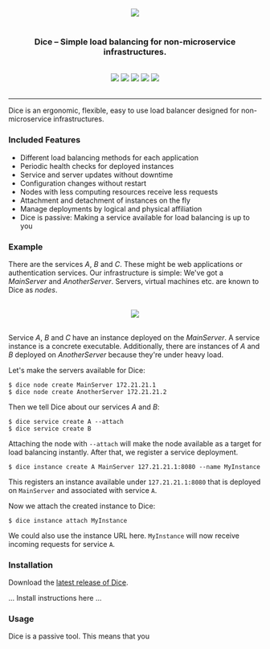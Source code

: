 <p align="center">
<br>   
<img src="https://sternentstehung.de/dice-black-100.png">
<br>
<br>
</p>

<h3 align="center">Dice &ndash; Simple load balancing for non-microservice infrastructures.</h3>

<p align="center">
<br>
<img src="https://circleci.com/gh/dominikbraun/foodunit.svg?style=shield">
<img src="https://goreportcard.com/badge/github.com/dominikbraun/foodunit">
<img src="https://www.codefactor.io/repository/github/dominikbraun/dice/badge?s=0f13518b90c29be6bc3ec4ff537581a2e5c51c6a" />
<img src="https://img.shields.io/github/v/release/dominikbraun/foodunit?sort=semver">
<img src="https://img.shields.io/github/license/dominikbraun/foodunit">
<br>
<br>
</p>

---

Dice is an ergonomic, flexible, easy to use load balancer designed for non-microservice infrastructures.

### Included Features

* Different load balancing methods for each application
* Periodic health checks for deployed instances
* Service and server updates without downtime
* Configuration changes without restart
* Nodes with less computing resources receive less requests
* Attachment and detachment of instances on the fly
* Manage deployments by logical and physical affiliation
* Dice is passive: Making a service available for load balancing is up to you

### Example

There are the services _A_, _B_ and _C_. These might be web applications or authentication services. Our infrastructure is simple: We've got a _MainServer_ and _AnotherServer_. Servers, virtual machines etc. are known to Dice as _nodes_.

<p align="center">
<br>
<img src="https://sternentstehung.de/dice-example.png">
<br>
<br>
</p>

Service _A_, _B_ and _C_ have an instance deployed on the _MainServer_. A service instance is a concrete executable. Additionally, there are instances of _A_ and _B_ deployed on _AnotherServer_ because they're under heavy load.

Let's make the servers available for Dice:

````shell script
$ dice node create MainServer 172.21.21.1
$ dice node create AnotherServer 172.21.21.2
````

Then we tell Dice about our services _A_ and _B_:

````shell script
$ dice service create A --attach
$ dice service create B
````

Attaching the node with `--attach` will make the node available as a target for load balancing instantly.
After that, we register a service deployment.

````shell script
$ dice instance create A MainServer 127.21.21.1:8080 --name MyInstance
````

This registers an instance available under `127.21.21.1:8080` that is deployed on `MainServer` and associated with service `A`.

Now we attach the created instance to Dice:

````shell script
$ dice instance attach MyInstance
````

We could also use the instance URL here. `MyInstance` will now receive incoming requests for service `A`.

### Installation

Download the [latest release of Dice](https://github.com/dominikbraun/dice/releases).

... Install instructions here ...

### Usage

Dice is a passive tool. This means that you 